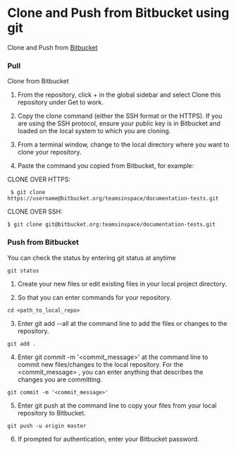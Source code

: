 # Clone and Push from Bitbucket using git

Clone and Push from [Bitbucket](https://bitbucket.org/)

### Pull

Clone from Bitbucket

1. From the repository, click + in the global sidebar and select Clone this repository under Get to work.

2. Copy the clone command (either the SSH format or the HTTPS).
	If you are using the SSH protocol, ensure your public key is in Bitbucket and loaded on the local system to which you are cloning.

3. From a terminal window, change to the local directory where you want to clone your repository.

4. Paste the command you copied from Bitbucket, for example:

CLONE OVER HTTPS:
```
 $ git clone https://username@bitbucket.org/teamsinspace/documentation-tests.git
 ```
CLONE OVER SSH:
```
$ git clone git@bitbucket.org:teamsinspace/documentation-tests.git
```

### Push from Bitbucket
You can check the status by entering git status at anytime
```
git status
```

1. Create your new files or edit existing files in your local project directory.

2. So that you can enter commands for your repository.
```
cd <path_to_local_repo>
```
3. Enter git add --all at the command line to add the files or changes to the repository.
```
git add .
```
4. Enter git commit -m '<commit_message>' at the command line to commit new files/changes to the local repository. For the <commit_message> , you can enter anything that describes the changes you are committing.
```
git commit -m '<commit_message>'
```
5. Enter git push  at the command line to copy your files from your local repository to Bitbucket.
```
git push -u origin master
```
6. If prompted for authentication, enter your Bitbucket password.
